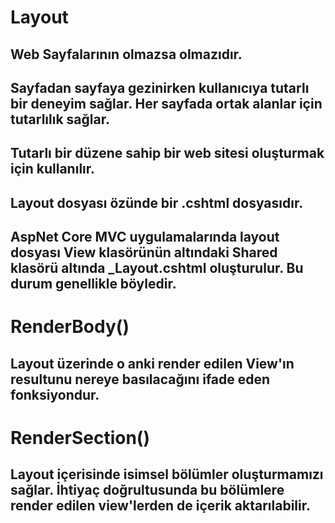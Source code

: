 # Layout
## Web Sayfalarının olmazsa olmazıdır.
## Sayfadan sayfaya gezinirken kullanıcıya tutarlı bir deneyim sağlar. Her sayfada ortak alanlar için tutarlılık sağlar.
## Tutarlı bir düzene sahip bir web sitesi oluşturmak için kullanılır.
## Layout dosyası özünde bir .cshtml dosyasıdır.
## AspNet Core MVC uygulamalarında layout dosyası View klasörünün altındaki Shared klasörü altında _Layout.cshtml oluşturulur. Bu durum genellikle böyledir.
# RenderBody()
## Layout üzerinde o anki render edilen View'ın resultunu nereye basılacağını ifade eden fonksiyondur.

# RenderSection() 
## Layout içerisinde isimsel bölümler oluşturmamızı sağlar. İhtiyaç doğrultusunda bu bölümlere render edilen view'lerden de içerik aktarılabilir.